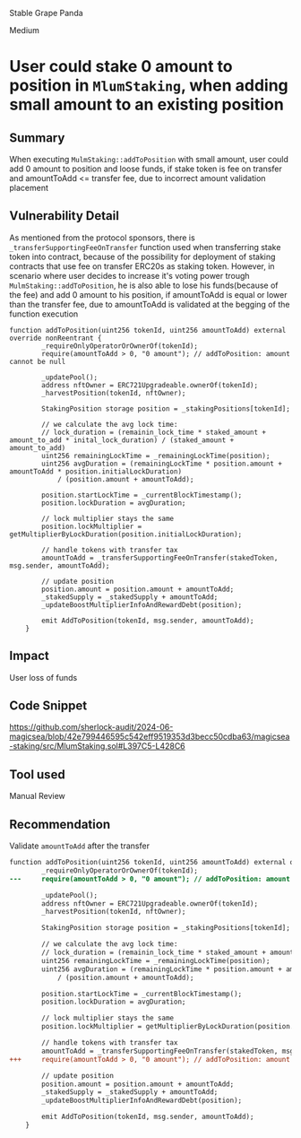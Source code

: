Stable Grape Panda

Medium

# User could stake 0 amount to position in `MlumStaking`, when adding small amount to an existing position

## Summary
When executing `MulmStaking::addToPosition` with small amount, user could add 0 amount to position and loose funds, if stake token is fee on transfer and amountToAdd <= transfer fee, due to incorrect amount validation placement

## Vulnerability Detail
As mentioned from the protocol sponsors, there is `_transferSupportingFeeOnTransfer` function used when transferring stake token into contract, because of the possibility for deployment of staking contracts that use fee on transfer ERC20s as staking token. However, in scenario where user decides to increase it's voting power trough `MulmStaking::addToPosition`, he is also able to lose his funds(because of the fee) and add 0 amount to his position, if amountToAdd is equal or lower than the transfer fee, due to amountToAdd is validated at the begging of the function execution
```solidity
function addToPosition(uint256 tokenId, uint256 amountToAdd) external override nonReentrant {
        _requireOnlyOperatorOrOwnerOf(tokenId);
        require(amountToAdd > 0, "0 amount"); // addToPosition: amount cannot be null

        _updatePool();
        address nftOwner = ERC721Upgradeable.ownerOf(tokenId);
        _harvestPosition(tokenId, nftOwner);

        StakingPosition storage position = _stakingPositions[tokenId];

        // we calculate the avg lock time:
        // lock_duration = (remainin_lock_time * staked_amount + amount_to_add * inital_lock_duration) / (staked_amount + amount_to_add)
        uint256 remainingLockTime = _remainingLockTime(position);
        uint256 avgDuration = (remainingLockTime * position.amount + amountToAdd * position.initialLockDuration)
            / (position.amount + amountToAdd);

        position.startLockTime = _currentBlockTimestamp();
        position.lockDuration = avgDuration;

        // lock multiplier stays the same
        position.lockMultiplier = getMultiplierByLockDuration(position.initialLockDuration);

        // handle tokens with transfer tax
        amountToAdd = _transferSupportingFeeOnTransfer(stakedToken, msg.sender, amountToAdd);

        // update position
        position.amount = position.amount + amountToAdd;
        _stakedSupply = _stakedSupply + amountToAdd;
        _updateBoostMultiplierInfoAndRewardDebt(position);

        emit AddToPosition(tokenId, msg.sender, amountToAdd);
    }
```

## Impact
User loss of funds

## Code Snippet
https://github.com/sherlock-audit/2024-06-magicsea/blob/42e799446595c542eff9519353d3becc50cdba63/magicsea-staking/src/MlumStaking.sol#L397C5-L428C6

## Tool used

Manual Review

## Recommendation
Validate `amountToAdd` after the transfer
```diff
function addToPosition(uint256 tokenId, uint256 amountToAdd) external override nonReentrant {
        _requireOnlyOperatorOrOwnerOf(tokenId);
---     require(amountToAdd > 0, "0 amount"); // addToPosition: amount cannot be null

        _updatePool();
        address nftOwner = ERC721Upgradeable.ownerOf(tokenId);
        _harvestPosition(tokenId, nftOwner);

        StakingPosition storage position = _stakingPositions[tokenId];

        // we calculate the avg lock time:
        // lock_duration = (remainin_lock_time * staked_amount + amount_to_add * inital_lock_duration) / (staked_amount + amount_to_add)
        uint256 remainingLockTime = _remainingLockTime(position);
        uint256 avgDuration = (remainingLockTime * position.amount + amountToAdd * position.initialLockDuration)
            / (position.amount + amountToAdd);

        position.startLockTime = _currentBlockTimestamp();
        position.lockDuration = avgDuration;

        // lock multiplier stays the same
        position.lockMultiplier = getMultiplierByLockDuration(position.initialLockDuration);

        // handle tokens with transfer tax
        amountToAdd = _transferSupportingFeeOnTransfer(stakedToken, msg.sender, amountToAdd);
+++     require(amountToAdd > 0, "0 amount"); // addToPosition: amount cannot be null

        // update position
        position.amount = position.amount + amountToAdd;
        _stakedSupply = _stakedSupply + amountToAdd;
        _updateBoostMultiplierInfoAndRewardDebt(position);

        emit AddToPosition(tokenId, msg.sender, amountToAdd);
    }
```
